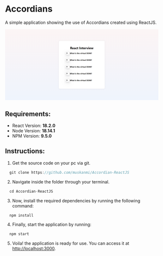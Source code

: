# Accordians

A simple application showing the use of Accordians created using ReactJS.

![Preview](./preview.png)

## Requirements:

* React Version: **18.2.0**
* Node Version: **18.14.1**
* NPM Version: **9.5.0**

## Instructions:

1. Get the source code on your pc via git.

```js
  git clone https://github.com/muskanmi/Accordian-ReactJS
```

2.  Navigate inside the folder through your terminal.

```js
  cd Accordian-ReactJS
```

3. Now, install the required dependencies by running the following command:

```js
  npm install
```

4. Finally, start the application by running:

```js
  npm start
```

5. Voila! the application is ready for use. You can access it at [http://localhost:3000](http://localhost:3000).

